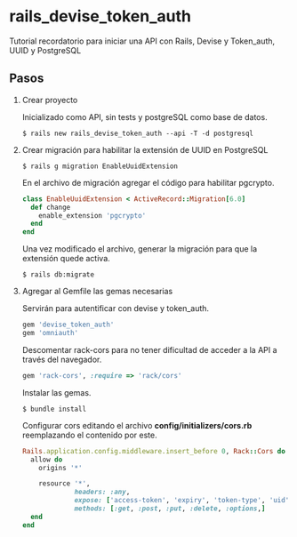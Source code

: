 # rails_devise_token_auth

Tutorial recordatorio para iniciar una API con Rails, Devise y Token_auth, UUID y PostgreSQL

## Pasos

1. Crear proyecto

    Inicializado como API, sin tests y postgreSQL como base de datos.

    `$ rails new rails_devise_token_auth --api -T -d postgresql`

2. Crear migración para habilitar la extensión de UUID en PostgreSQL

   `$ rails g migration EnableUuidExtension`

   En el archivo de migración agregar el código para habilitar pgcrypto.
    
   ```ruby
   class EnableUuidExtension < ActiveRecord::Migration[6.0]
     def change
       enable_extension 'pgcrypto'
     end
   end 
   ```
   Una vez modificado el archivo, generar la migración para que la extensión quede activa.
   
   `$ rails db:migrate`
   
3. Agregar al Gemfile las gemas necesarias

    Servirán para autentificar con devise y token_auth.

    ```ruby
    gem 'devise_token_auth'
    gem 'omniauth'
    ```
    Descomentar rack-cors para no tener dificultad de acceder a la API a través del navegador.

    ```ruby
    gem 'rack-cors', :require => 'rack/cors'
    ```

    Instalar las gemas.
    
    `$ bundle install`
    
    Configurar cors editando el archivo **config/initializers/cors.rb**
    reemplazando el contenido por este.
    
    ```ruby
    Rails.application.config.middleware.insert_before 0, Rack::Cors do
      allow do
        origins '*'
    
        resource '*',
                 headers: :any,
                 expose: ['access-token', 'expiry', 'token-type', 'uid', 'client'],
                 methods: [:get, :post, :put, :delete, :options,]
      end
    end
    ```
    
    
    